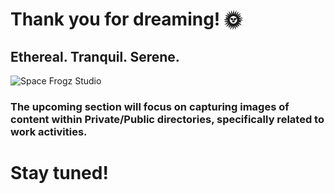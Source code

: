 # Thank you for dreaming! 🌞

## Ethereal. Tranquil. Serene.


![Space Frogz Studio](https://github.com/spacefrogzstudio/.github/assets/37018766/2ac93315-57a8-40d9-8b0f-03e8d214ca82)

### The upcoming section will focus on capturing images of content within Private/Public directories, specifically related to work activities.
# Stay tuned!
